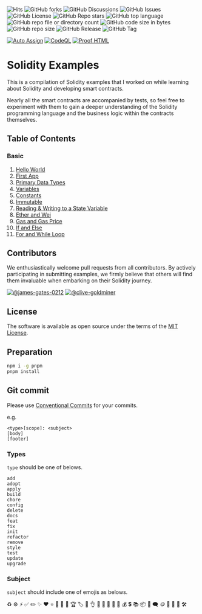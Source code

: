 ![Hits](https://hits.seeyoufarm.com/api/count/incr/badge.svg?url=https%3A%2F%2Fgithub.com%2Fjames-gates-0212%2Fsolidity-examples)
![GitHub forks](https://img.shields.io/github/forks/james-gates-0212/solidity-examples?style=flat)
![GitHub Discussions](https://img.shields.io/github/discussions/james-gates-0212/solidity-examples)
![GitHub Issues](https://img.shields.io/github/issues/james-gates-0212/solidity-examples)
![GitHub License](https://img.shields.io/github/license/james-gates-0212/solidity-examples)
![GitHub Repo stars](https://img.shields.io/github/stars/james-gates-0212/solidity-examples?style=flat)
![GitHub top language](https://img.shields.io/github/languages/top/james-gates-0212/solidity-examples)
![GitHub repo file or directory count](https://img.shields.io/github/directory-file-count/james-gates-0212/solidity-examples)
![GitHub code size in bytes](https://img.shields.io/github/languages/code-size/james-gates-0212/solidity-examples)
![GitHub repo size](https://img.shields.io/github/repo-size/james-gates-0212/solidity-examples)
![GitHub Release](https://img.shields.io/github/v/release/james-gates-0212/solidity-examples)
![GitHub Tag](https://img.shields.io/github/v/tag/james-gates-0212/solidity-examples)

[![Auto Assign](https://github.com/james-gates-0212/solidity-examples/actions/workflows/auto-assign.yml/badge.svg)](https://github.com/james-gates-0212/solidity-examples/actions/workflows/auto-assign.yml)
[![CodeQL](https://github.com/james-gates-0212/solidity-examples/actions/workflows/github-code-scanning/codeql/badge.svg)](https://github.com/james-gates-0212/solidity-examples/actions/workflows/github-code-scanning/codeql)
[![Proof HTML](https://github.com/james-gates-0212/solidity-examples/actions/workflows/proof-html.yml/badge.svg)](https://github.com/james-gates-0212/solidity-examples/actions/workflows/proof-html.yml)

# Solidity Examples

This is a compilation of Solidity examples that I worked on while learning about Solidity and developing smart contracts.

Nearly all the smart contracts are accompanied by tests, so feel free to experiment with them to gain a deeper understanding of the Solidity programming language and the business logic within the contracts themselves.

## Table of Contents

### Basic

1. [Hello World](basic/01-hello-world/contracts/hello-world.sol)
2. [First App](basic/02-first-app/contracts/first-app.sol)
3. [Primary Data Types](basic/03-primary-data-types/contracts/primary-data-types.sol)
4. [Variables](basic/04-variables/contracts/variables.sol)
5. [Constants](basic/05-constants/contracts/constants.sol)
6. [Immutable](basic/06-immutable/contracts/immutable.sol)
7. [Reading & Writing to a State Variable](basic/07-reading-and-writing-to-a-state-variable/contracts/simple-storage.sol)
8. [Ether and Wei](basic/08-ether-and-wei/contracts/ether-units.sol)
9. [Gas and Gas Price](basic/09-gas-and-gas-price/contracts/gas.sol)
10. [If and Else](basic/10-if-and-else/contracts/if-else.sol)
11. [For and While Loop](basic/11-for-and-while-loop/contracts/loop.sol)

## Contributors

We enthusiastically welcome pull requests from all contributors. By actively participating in submitting examples, we firmly believe that others will find them invaluable when embarking on their Solidity journey.

[![@james-gates-0212](https://github.com/james-gates-0212.png?size=150)](https://github.com/james-gates-0212)
[![@clive-goldminer](https://github.com/clive-goldminer.png?size=150)](https://github.com/clive-goldminer)

## License

The software is available as open source under the terms of the [MIT License](http://opensource.org/licenses/MIT).

## Preparation

```bash
npm i -g pnpm
pnpm install
```

## Git commit

Please use [Conventional Commits](https://www.conventionalcommits.org/en/v1.0.0/) for your commits.

e.g.

```
<type>[scope]: <subject>
[body]
[footer]
```

### Types

`type` should be one of belows.

```
add
adopt
apply
build
chore
config
delete
docs
feat
fix
init
refactor
remove
style
test
update
upgrade
```

### Subject

`subject` should include one of emojis as belows.

♻️
⚙️
⚡️
✅
✏️
✨
❤️
⭐️
🌈
🎁
🎉
🏆
🏷️
🐞
👌
💎
💢
💫
💬
💯
💰
💲
📚
📦
🔖
🗨️
🪙
🚀
🚧
🚨
🛠️
